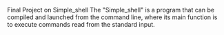 Final Project on Simple_shell
The "Simple_shell" is a program that can be compiled and launched from the command line, where its main function is to execute commands read from the standard input.
